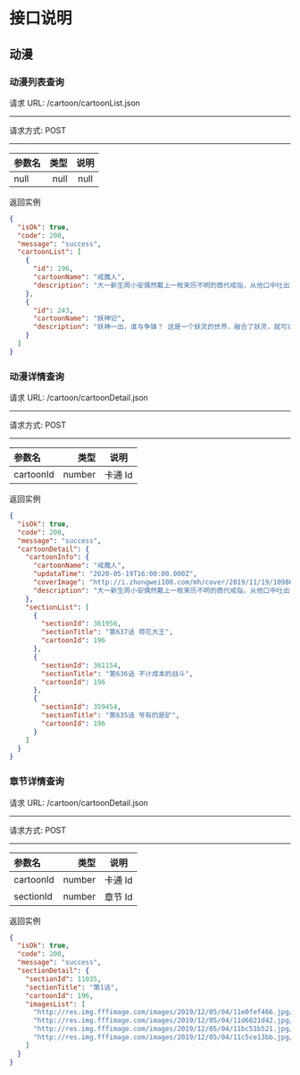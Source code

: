 # 接口说明

## 动漫

### 动漫列表查询

请求 URL: /cartoon/cartoonList.json

---

请求方式: POST

---

| 参数名 | 类型 | 说明 |
| :----- | ---: | :--: |
| null   | null | null |

返回实例

```json
{
  "isOk": true,
  "code": 200,
  "message": "success",
  "cartoonList": [
    {
      "id": 196,
      "cartoonName": "戒魔人",
      "description": "大一新生周小安偶然戴上一枚来历不明的商代戒指，从他口中吐出了一个恐怖的血魔人。一个人类历史上的惊天秘密随即揭开……每周三、六更新，Q群: 425311792"
    },
    {
      "id": 243,
      "cartoonName": "妖神记",
      "description": "妖神一出，谁与争锋？ 这是一个妖灵的世界，融合了妖灵，就可以成为强大的妖灵师。 因为一本时空妖灵之书，时空发生了扭转，当一切重新开始之时，命运之轮缓缓转动。"
    }
  ]
}
```

### 动漫详情查询

请求 URL: /cartoon/cartoonDetail.json

---

请求方式: POST

---

| 参数名    |   类型 |  说明   |
| :-------- | -----: | :-----: |
| cartoonId | number | 卡通 Id |

返回实例

```json
{
  "isOk": true,
  "code": 200,
  "message": "success",
  "cartoonDetail": {
    "cartoonInfo": {
      "cartoonName": "戒魔人",
      "updataTime": "2020-05-19T16:00:00.000Z",
      "coverImage": "http://i.zhongwei100.com/mh/cover/2019/11/19/10986b708c.jpg/420",
      "description": "大一新生周小安偶然戴上一枚来历不明的商代戒指，从他口中吐出了一个恐怖的血魔人。一个人类历史上的惊天秘密随即揭开……每周三、六更新，Q群: 425311792"
    },
    "sectionList": [
      {
        "sectionId": 361956,
        "sectionTitle": "第637话 荷花大王",
        "cartoonId": 196
      },
      {
        "sectionId": 361154,
        "sectionTitle": "第636话 不计成本的战斗",
        "cartoonId": 196
      },
      {
        "sectionId": 359454,
        "sectionTitle": "第635话 爷有的是矿",
        "cartoonId": 196
      }
    ]
  }
}
```

### 章节详情查询

请求 URL: /cartoon/cartoonDetail.json

---

请求方式: POST

---

| 参数名    |   类型 |  说明   |
| :-------- | -----: | :-----: |
| cartoonId | number | 卡通 Id |
| sectionId | number | 章节 Id |

返回实例

```json
{
  "isOk": true,
  "code": 200,
  "message": "success",
  "sectionDetail": {
    "sectionId": 11035,
    "sectionTitle": "第1话",
    "cartoonId": 196,
    "imagesList": [
      "http://res.img.fffimage.com/images/2019/12/05/04/11e0fef466.jpg/0",
      "http://res.img.fffimage.com/images/2019/12/05/04/11d6021d42.jpg/0",
      "http://res.img.fffimage.com/images/2019/12/05/04/11bc51b521.jpg/0",
      "http://res.img.fffimage.com/images/2019/12/05/04/11c5ce13bb.jpg/0"
    ]
  }
}
```
